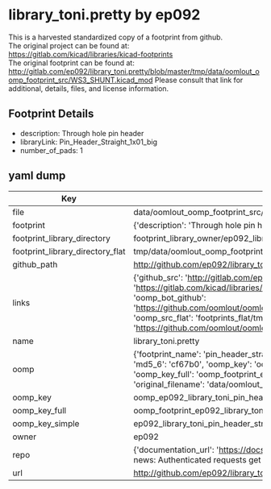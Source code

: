 # library_toni.pretty by ep092  
This is a harvested standardized copy of a footprint from github.  
The original project can be found at:  
https://gitlab.com/kicad/libraries/kicad-footprints  
The original footprint can be found at:
http://gitlab.com/ep092/library_toni.pretty/blob/master/tmp/data/oomlout_oomp_footprint_src/WS3_SHUNT.kicad_mod
Please consult that link for additional, details, files, and license information.  
## Footprint Details
* description: Through hole pin header  
* libraryLink: Pin_Header_Straight_1x01_big  
* number_of_pads: 1  
## yaml dump  
| Key | Value |  
| --- | --- |  
| file | data/oomlout_oomp_footprint_src/library_toni.pretty/Pin_Header_Straight_1x01_big.kicad_mod |  
| footprint | {'description': 'Through hole pin header', 'libraryLink': 'Pin_Header_Straight_1x01_big', 'number_of_pads': 1} |  
| footprint_library_directory | footprint_library_owner/ep092_library_toni.pretty |  
| footprint_library_directory_flat | tmp/data/oomlout_oomp_footprint_src/footprints_flat/ep092_library_toni_pin_header_straight_1x01_big/working |  
| github_path | http://github.com/ep092/library_toni.pretty/blob/master/tmp/data/oomlout_oomp_footprint_src/Pin_Header_Straight_1x01_big.kicad_mod |  
| links | {'github_src': 'http://gitlab.com/ep092/library_toni.pretty/blob/master/tmp/data/oomlout_oomp_footprint_src/WS3_SHUNT.kicad_mod', 'github_src_repo': 'https://gitlab.com/kicad/libraries/kicad-footprints', 'oomp_bot': 'tmp/data/oomlout_oomp_footprint_src/footprints/ep092_library_toni_pin_header_straight_1x01_big/working', 'oomp_bot_github': 'https://github.com/oomlout/oomlout_oomp_footprint_bot/tree/main/tmp/data/oomlout_oomp_footprint_src/footprints/ep092_library_toni_pin_header_straight_1x01_big/working', 'oomp_src_flat': 'footprints_flat/tmp/data/oomlout_oomp_footprint_src/footprints_flat/ep092_library_toni_pin_header_straight_1x01_big/working', 'oomp_src_flat_github': 'https://github.com/oomlout/oomlout_oomp_footprint_src/tree/main/tmp/data/oomlout_oomp_footprint_src/footprints_flat/ep092_library_toni_pin_header_straight_1x01_big/working'} |  
| name | library_toni.pretty |  
| oomp | {'footprint_name': 'pin_header_straight_1x01_big', 'library_name': 'library_toni', 'md5': 'cf67b098e0a3283188c2cca5508dc5ed', 'md5_10': 'cf67b098e0', 'md5_5': 'cf67b', 'md5_6': 'cf67b0', 'oomp_key': 'oomp_ep092_library_toni_pin_header_straight_1x01_big', 'oomp_key_extra': 'oomp_footprint_ep092_library_toni_pin_header_straight_1x01_big', 'oomp_key_full': 'oomp_footprint_ep092_library_toni_pin_header_straight_1x01_big_cf67b0', 'oomp_key_simple': 'ep092_library_toni_pin_header_straight_1x01_big', 'original_filename': 'data/oomlout_oomp_footprint_src/library_toni.pretty/Pin_Header_Straight_1x01_big.kicad_mod', 'owner_name': 'ep092'} |  
| oomp_key | oomp_ep092_library_toni_pin_header_straight_1x01_big |  
| oomp_key_full | oomp_footprint_ep092_library_toni_pin_header_straight_1x01_big |  
| oomp_key_simple | ep092_library_toni_pin_header_straight_1x01_big |  
| owner | ep092 |  
| repo | {'documentation_url': 'https://docs.github.com/rest/overview/resources-in-the-rest-api#rate-limiting', 'message': "API rate limit exceeded for 84.66.142.224. (But here's the good news: Authenticated requests get a higher rate limit. Check out the documentation for more details.)"} |  
| url | http://github.com/ep092/library_toni.pretty |  

